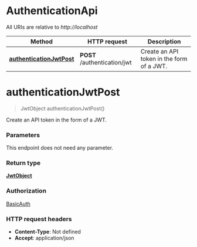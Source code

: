# AuthenticationApi

All URIs are relative to *http://localhost*

Method | HTTP request | Description
------------- | ------------- | -------------
[**authenticationJwtPost**](AuthenticationApi.md#authenticationJwtPost) | **POST** /authentication/jwt | Create an API token in the form of a JWT.


<a name="authenticationJwtPost"></a>
# **authenticationJwtPost**
> JwtObject authenticationJwtPost()

Create an API token in the form of a JWT.

### Parameters
This endpoint does not need any parameter.

### Return type

[**JwtObject**](../Models/JwtObject.md)

### Authorization

[BasicAuth](../README.md#BasicAuth)

### HTTP request headers

- **Content-Type**: Not defined
- **Accept**: application/json

